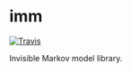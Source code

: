 # imm

[![Travis](https://travis-ci.com/EBI-Metagenomics/imm.svg?token=xdKdzxVqfW27uTVzCx1Y&branch=master)](https://travis-ci.com/EBI-Metagenomics/imm)

Invisible Markov model library.
